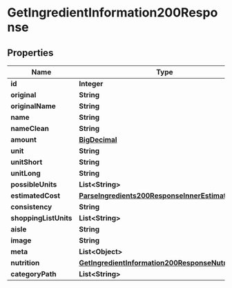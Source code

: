 

# GetIngredientInformation200Response

## Properties

Name | Type | Description | Notes
------------ | ------------- | ------------- | -------------
**id** | **Integer** |  | 
**original** | **String** |  | 
**originalName** | **String** |  | 
**name** | **String** |  | 
**nameClean** | **String** |  | 
**amount** | [**BigDecimal**](BigDecimal.md) |  | 
**unit** | **String** |  | 
**unitShort** | **String** |  | 
**unitLong** | **String** |  | 
**possibleUnits** | **List&lt;String&gt;** |  | 
**estimatedCost** | [**ParseIngredients200ResponseInnerEstimatedCost**](ParseIngredients200ResponseInnerEstimatedCost.md) |  | 
**consistency** | **String** |  | 
**shoppingListUnits** | **List&lt;String&gt;** |  | 
**aisle** | **String** |  | 
**image** | **String** |  | 
**meta** | **List&lt;Object&gt;** |  | 
**nutrition** | [**GetIngredientInformation200ResponseNutrition**](GetIngredientInformation200ResponseNutrition.md) |  | 
**categoryPath** | **List&lt;String&gt;** |  | 




